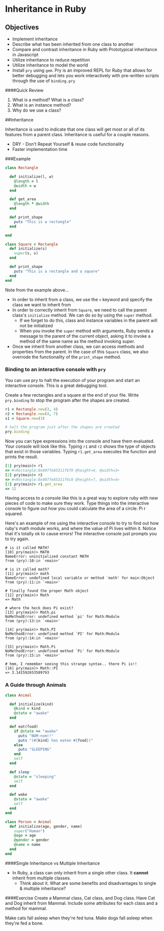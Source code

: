 # Inheritance in Ruby

## Objectives

* Implement inheritance
* Describe what has been inherited from one class to another
* Compare and contrast inheritance in Ruby with Prototypical inheritance in Javascript
* Utilize inheritance to reduce repetition
* Utilize inheritance to model the world
* Install `pry` using `gem`. Pry is an improved REPL for Ruby that allows for better debugging and lets you work interactively with pre-written scripts through the use of `binding.pry`

####Quick Review
1. What is a method? What is a class?
2. What is an instance method?
3. Why do we use a class?

##Inheritance

Inheritance is used to indicate that one class will get most or all of its features from a parent class. Inheritance is useful for a couple reasons.

* DRY - Don't Repeat Yourself & reuse code functionality
* Faster implementation time

###Example

```rb
class Rectangle

  def initialize(l, w)
    @length = l
    @width = w
  end

  def get_area
    @length * @width
  end

  def print_shape
    puts "This is a rectangle"
  end

end

class Square < Rectangle
  def initialize(s)
    super(s, s)
  end

  def print_shape
    puts "This is a rectangle and a square"
  end
end
```

Note from the example above...

* In order to inherit from a class, we use the `<` keyword and specify the class we want to inherit from
* In order to correctly inherit from `Square`, we need to call the parent class's `initialize` method. We can do so by using the `super` method.
  * If we forget to do this, class and instance variables in the parent will not be initialized
  * When you invoke the `super` method with arguments, Ruby sends a message to the parent of the current object, asking it to invoke a method of the same name as the method invoking super.
* Once we inherit from another class, we can access methods and properties from the parent. In the case of this `Square` class, we also overrode the functionality of the `print_shape` method.

### Binding to an interactive console with `pry`

You can use pry to halt the execution of your program and start an interactive console. This is a great debugging tool.

Create a few rectangles and a square at the end of your file. Write `pry.binding` to stop the program after the shapes
are created. 

```ruby
r1 = Rectangle.new(3, 4)
r2 = Rectangle.new(4, 7)
s1 = Square.new(3)

# halt the program just after the shapes are created
pry.binding
```

Now you can type expressions into the console and have them evaluated. Your console will look like this. Typing `r1` and `r2`
shows the type of objects that exist in those variables. Typing `r1.get_area` executes the function and prints the
result. 

```ruby
[1] pry(main)> r1
=> #<Rectangle:0x007fe85311f6f0 @height=4, @width=3>
[2] pry(main)> r2
=> #<Rectangle:0x007fe85311f6c8 @height=7, @width=4>
[3] pry(main)> r1.get_area
=> 12
```
Having access to a console like this is a great way to explore ruby with new pieces of code to make sure they work.
Type things into the interactive console to figure out how you could calculate the area of a circle: Pi r squared.

Here's an example of me using the interactive console to try to find out how ruby's math module works, and where the
value of Pi lives within it. Notice that it's totally ok to cause errors! The interactive console just prompts you
to try again.

```
# is it called MATH?
[10] pry(main)> MATH
NameError: uninitialized constant MATH
from (pry):10:in `<main>'

# is it called math?
[11] pry(main)> math
NameError: undefined local variable or method `math' for main:Object
from (pry):11:in `<main>'

# finally found the proper Math object
[12] pry(main)> Math
=> Math

# where the heck does Pi exist?
[13] pry(main)> Math.pi
NoMethodError: undefined method `pi' for Math:Module
from (pry):13:in `<main>'

[14] pry(main)> Math.PI
NoMethodError: undefined method `PI' for Math:Module
from (pry):14:in `<main>'

[15] pry(main)> Math.Pi
NoMethodError: undefined method `Pi' for Math:Module
from (pry):15:in `<main>'

# hmm, I remember seeing this strange syntax.. there Pi is!!
[16] pry(main)> Math::PI
=> 3.141592653589793
```


### A Guide through Animals

```rb
class Animal

  def initialize(kind)
    @kind = kind
    @state = "awake"
  end

  def eat(food)
    if @state == "awake"
      puts "NOM-nom!!"
      puts "(#{kind} has eaten #{food})"
    else
      puts "SLEEPING"
    end
    self
  end

  def sleep
    @state = "sleeping"
    self
  end

  def wake
    @state = "awake"
    self
  end
end

class Person < Animal
  def initialize(age, gender, name)
    super("Human")
    @age = age
    @gender = gender
    @name = name
  end
end
```

####Single Inheritance vs Multiple Inheritance
* In Ruby, a class can only inherit from a single other class. It **cannot** inherit from multiple classes.
  * Think about it. What are some benefits and disadvantages to single & multiple inheritance?

####Exercise
Create a Mammal class, Cat class, and Dog class. Have Cat and Dog inherit from Mammal. Include some attributes for each class and a method for mammal.

Make cats fall asleep when they're fed tuna. Make dogs fall asleep when they're fed a bone. 

